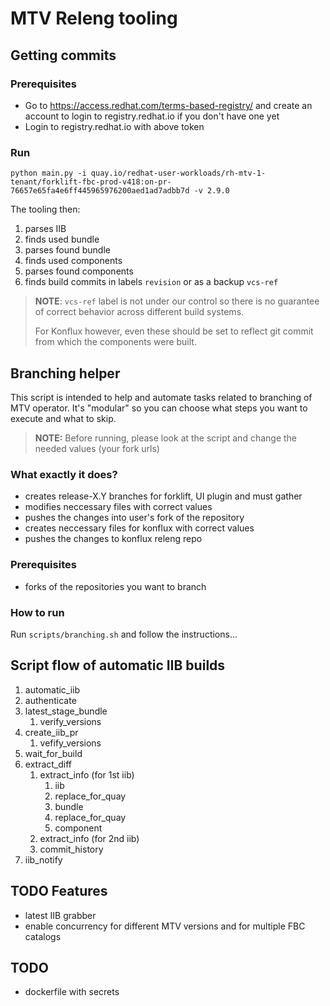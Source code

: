 # MTV Releng tooling

## Getting commits

### Prerequisites

- Go to <https://access.redhat.com/terms-based-registry/> and create an account to login to registry.redhat.io if you don't have one yet
- Login to registry.redhat.io with above token

### Run

`python main.py -i quay.io/redhat-user-workloads/rh-mtv-1-tenant/forklift-fbc-prod-v418:on-pr-76657e65fa4e6ff445965976200aed1ad7adbb7d -v 2.9.0`

The tooling then:

1. parses IIB
2. finds used bundle
3. parses found bundle
4. finds used components
5. parses found components
6. finds build commits in labels `revision` or as a backup `vcs-ref`

> **NOTE**: `vcs-ref` label is not under our control so there is no guarantee of correct behavior across different build systems.
>
> For Konflux however, even these should be set to reflect git commit from which the components were built.

## Branching helper

This script is intended to help and automate tasks related to branching of MTV operator.
It's "modular" so you can choose what steps you want to execute and what to skip.

> **NOTE:** Before running, please look at the script and change the needed values (your fork urls)

### What exactly it does?

- creates release-X.Y branches for forklift, UI plugin and must gather
- modifies neccessary files with correct values
- pushes the changes into user's fork of the repository
- creates neccessary files for konflux with correct values
- pushes the changes to konflux releng repo

### Prerequisites

- forks of the repositories you want to branch

### How to run

Run `scripts/branching.sh` and follow the instructions...

## Script flow of automatic IIB builds
1. automatic_iib
2. authenticate
3. latest_stage_bundle
    1. verify_versions
4. create_iib_pr
    1. vefify_versions
5. wait_for_build
6. extract_diff
    1. extract_info (for 1st iib)
        1. iib
        2. replace_for_quay
        3. bundle
        4. replace_for_quay
        5. component
    2. extract_info (for 2nd iib)
    3. commit_history
7. iib_notify

## TODO Features

- latest IIB grabber
- enable concurrency for different MTV versions and for multiple FBC catalogs

## TODO
- dockerfile with secrets
